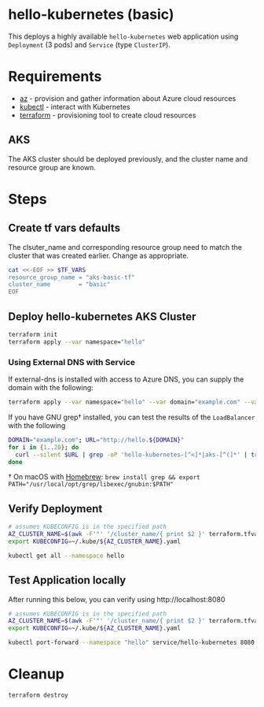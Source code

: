 # hello-kubernetes (basic)

This deploys a highly available `hello-kubernetes` web application using `Deployment` (3 pods) and `Service` (type `ClusterIP`).

# Requirements

  * [az](https://docs.microsoft.com/cli/azure/install-azure-cli) - provision and gather information about Azure cloud resources
  * [kubectl](https://kubernetes.io/docs/tasks/tools/) - interact with Kubernetes
  * [terraform](https://www.terraform.io/) - provisioning tool to create cloud resources

## AKS

The AKS cluster should be deployed previously, and the cluster name and resource group are known.

# Steps

## Create tf vars defaults

The clsuter_name and corresponding resource group need to match the cluster that was created earlier.  Change as appropriate.

```bash
cat <<-EOF >> $TF_VARS
resource_group_name = "aks-basic-tf"
cluster_name        = "basic"
EOF
```

## Deploy hello-kubernetes AKS Cluster

```bash
terraform init
terraform apply --var namespace="hello"
```

### Using External DNS with Service

If external-dns is installed with access to Azure DNS, you can supply the domain with the following:

```bash
terraform apply --var namespace="hello" --var domain="example.com" --var service_type="LoadBalancer"
```

If you have GNU grep† installed, you can test the results of the `LoadBalancer` with the following

```bash
DOMAIN="example.com"; URL="http://hello.${DOMAIN}"
for i in {1..20}; do
  curl --silent $URL | grep -oP 'hello-kubernetes-[^<]*|aks-[^(]*' | tr '\n' '\t'; printf "\n"
done
```

† On macOS with [Homebrew](https://brew.sh/): `brew install grep && export PATH="/usr/local/opt/grep/libexec/gnubin:$PATH"`

## Verify Deployment

```bash
# assumes KUBECONFIG is in the specified path
AZ_CLUSTER_NAME=$(awk -F'"' '/cluster_name/{ print $2 }' terraform.tfvars)
export KUBECONFIG=~/.kube/${AZ_CLUSTER_NAME}.yaml

kubectl get all --namespace hello
```

## Test Application locally

After running this below, you can verify using http://localhost:8080

```bash
# assumes KUBECONFIG is in the specified path
AZ_CLUSTER_NAME=$(awk -F'"' '/cluster_name/{ print $2 }' terraform.tfvars)
export KUBECONFIG=~/.kube/${AZ_CLUSTER_NAME}.yaml

kubectl port-forward --namespace "hello" service/hello-kubernetes 8080:80
```

# Cleanup

```bash
terraform destroy
```
